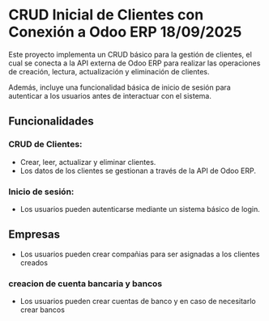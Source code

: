 # CRUD Inicial de Clientes con Conexión a Odoo ERP 18/09/2025

Este proyecto implementa un CRUD básico para la gestión de clientes, el cual se conecta a la API externa de Odoo ERP para realizar las operaciones de creación, lectura, actualización y eliminación de clientes.

Además, incluye una funcionalidad básica de inicio de sesión para autenticar a los usuarios antes de interactuar con el sistema.

## Funcionalidades

### CRUD de Clientes:
- Crear, leer, actualizar y eliminar clientes.
- Los datos de los clientes se gestionan a través de la API de Odoo ERP.

### Inicio de sesión:
- Los usuarios pueden autenticarse mediante un sistema básico de login.

## Empresas
- Los usuarios pueden crear compañias para ser asignadas a los clientes creados

### creacion de cuenta bancaria y bancos
- Los usuarios pueden crear cuentas de banco y en caso de necesitarlo crear bancos


